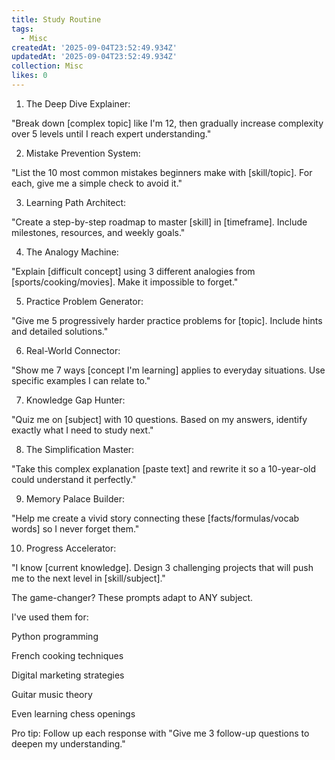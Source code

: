 ```yaml
---
title: Study Routine
tags:
  - Misc
createdAt: '2025-09-04T23:52:49.934Z'
updatedAt: '2025-09-04T23:52:49.934Z'
collection: Misc
likes: 0
---
```

1. The Deep Dive Explainer:

"Break down [complex topic] like I'm 12, then gradually increase complexity over 5 levels until I reach expert understanding."

2. Mistake Prevention System:

"List the 10 most common mistakes beginners make with [skill/topic]. For each, give me a simple check to avoid it."

3. Learning Path Architect:

"Create a step-by-step roadmap to master [skill] in [timeframe]. Include milestones, resources, and weekly goals."

4. The Analogy Machine:

"Explain [difficult concept] using 3 different analogies from [sports/cooking/movies]. Make it impossible to forget."

5. Practice Problem Generator:

"Give me 5 progressively harder practice problems for [topic]. Include hints and detailed solutions."

6. Real-World Connector:

"Show me 7 ways [concept I'm learning] applies to everyday situations. Use specific examples I can relate to."

7. Knowledge Gap Hunter:

"Quiz me on [subject] with 10 questions. Based on my answers, identify exactly what I need to study next."

8. The Simplification Master:

"Take this complex explanation [paste text] and rewrite it so a 10-year-old could understand it perfectly."

9. Memory Palace Builder:

"Help me create a vivid story connecting these [facts/formulas/vocab words] so I never forget them."

10. Progress Accelerator:

"I know [current knowledge]. Design 3 challenging projects that will push me to the next level in [skill/subject]."

The game-changer? These prompts adapt to ANY subject.

I've used them for:

Python programming

French cooking techniques

Digital marketing strategies

Guitar music theory

Even learning chess openings

Pro tip: Follow up each response with "Give me 3 follow-up questions to deepen my understanding."
